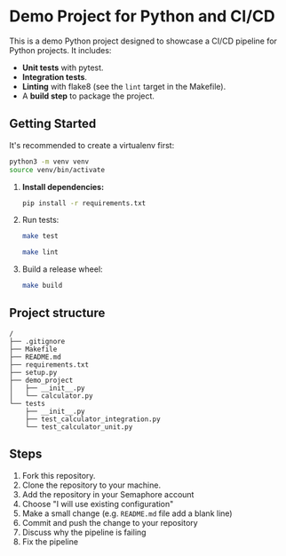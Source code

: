 # Demo Project for Python and CI/CD

This is a demo Python project designed to showcase a CI/CD pipeline for Python projects. It includes:

- **Unit tests** with pytest.
- **Integration tests**.
- **Linting** with flake8 (see the `lint` target in the Makefile).
- A **build step** to package the project.

## Getting Started

It's recommended to create a virtualenv first:

```bash
python3 -m venv venv
source venv/bin/activate
```

1. **Install dependencies:**

    ```bash
    pip install -r requirements.txt
    ```

2. Run tests:

    ```bash
    make test
    ```

    ```bash
    make lint
    ```

3. Build a release wheel:

    ```bash
    make build
    ```

## Project structure

```text
/
├── .gitignore
├── Makefile
├── README.md
├── requirements.txt
├── setup.py
├── demo_project
│   ├── __init__.py
│   └── calculator.py
└── tests
    ├── __init__.py
    ├── test_calculator_integration.py
    └── test_calculator_unit.py
```

## Steps

1. Fork this repository.
2. Clone the repository to your machine.
3. Add the repository in your Semaphore account
4. Choose "I will use existing configuration"
5. Make a small change (e.g. `README.md` file add a blank line)
6. Commit and push the change to your repository
7. Discuss why the pipeline is failing
8. Fix the pipeline
